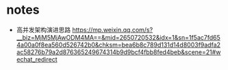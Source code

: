 # notes
* 高并发架构演进思路 https://mp.weixin.qq.com/s?__biz=MjM5MjAwODM4MA==&mid=2650720532&idx=1&sn=1f5ac7fd654a00a0f8ea560d526742b0&chksm=bea6b8c789d131d14d8003f9adfa2ac58276b79a2d876365249674314b9d9bcf4fbb8fed4beb&scene=21#wechat_redirect
